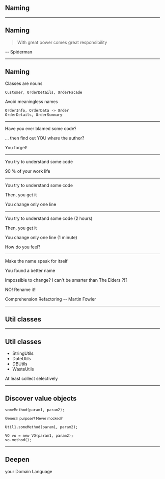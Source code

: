 ## Naming

----
## Naming

> With great power comes great responsibility

<div class="right">
  -- Spiderman 
</div>

----
## Naming

Classes are nouns

```
Customer, OrderDetails, OrderFacade
``` 

<div class="fragment">
Avoid meaningless names

```
OrderInfo, OrderData -> Order
OrderDetails, OrderSummary     
```
</div>

----
Have you ever blamed some code?

... then find out YOU where the author?  <!-- .element: class="fragment" -->

You forget! <!-- .element: class="fragment" -->

----
You try to understand some code

90 % of your work life

----
You try to understand some code

Then, you get it  <!-- .element: class="fragment" -->

You change only one line <!-- .element: class="fragment" -->

----
You try to understand some code (2 hours)

Then, you get it

You change only one line  (1 minute)

How do you feel? <!-- .element: class="fragment" -->

----
Make the name speak for itself

You found a better name

Impossible to change? I can't be smarter than The Elders ?!? <!-- .element: class="fragment" -->

NO! Rename it! <!-- .element: class="fragment" -->

Comprehension Refactoring -- Martin Fowler <!-- .element: class="fragment" -->

----
## Util classes

----
## Util classes

- StringUtils
- DateUtils
- DBUtils
- WasteUtils

At least collect selectively

----
## Discover value objects

```
someMethod(param1, param2);
```

<sup>General purpose? Never mocked?</sup>

<div class="fragment">

```
Util1.someMethod(param1, param2);
```
</div>

<div class="fragment">

```
VO vo = new VO(param1, param2);
vo.method();
```

</div>

----
## Deepen
your Domain Language

